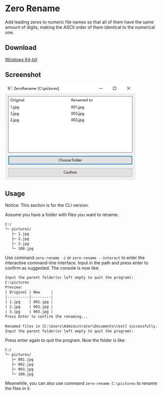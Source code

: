 # Zero Rename

Add leading zeros to numeric file names so that all of them have the same amount of digits, making the ASCII order of them identical to the numerical one.


## Download

[Windows 64-bit](https://github.com/dec32/zero-rename/releases/download/v0.1/zero-rename.exe)


## Screenshot

![](docs/screenshot.png)


## Usage

Notice: This section is for the CLI version.

Assume you have a folder with files you want to rename:

```
C:/
└─ pictures/
   ├─ 1.jpg
   ├─ 2.jpg
   ├─ 3.jpg
   └─ 100.jpg
```

Use command `zero-rename -i` or `zero-rename --interact` to enter the interactive command-line interface. Input in the path and press enter to confirm as suggested. The console is now like:

```
Input the parent folder(or left empty to quit the program):
C:\pictures
Preview:
| Original | New     |
|----------|---------|
| 1.jpg    | 001.jpg |
| 2.jpg    | 002.jpg |
| 3.jpg    | 003.jpg |
Press Enter to confirm the renaming...

Renamed files in [C:\Users\Administrator\Documents\test] successfully.
Input the parent folder(or left empty to quit the program):
```

Press enter again to quit the program. Now the folder is like: 

```
C:/
└─ pictures/
   ├─ 001.jpg
   ├─ 002.jpg
   ├─ 003.jpg
   └─ 100.jpg
```

Meanwhile, you can also use command `zero-rename C:\pictures` to rename the files in it.